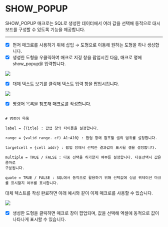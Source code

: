
# SHOW_POPUP

SHOW_POPUP 매크로는 SQL로 생성한 데이터에서 여러 값을 선택해 동적으로 대시보드를 구성할 수 있도록 기능을 제공합니다.

---

- [x] 먼저 매크로를 사용하기 위해 삽입 → 도형으로 이동해 원하는 도형을 하나 생성합니다.
- [x] 생성한 도형을 우클릭하여 매크로 지정 창을 팝업시킨 다음, 매크로 명에 show_popup을 입력합니다.

<img src = "https://user-images.githubusercontent.com/86198387/203720146-471057e4-4a7f-48d1-ae9b-1c2a41fdcc51.png" />

- [x] 대체 텍스트 보기를 클릭해 텍스트 입력 창을 팝업시킵니다.

<img src = "https://user-images.githubusercontent.com/86198387/203720562-7cf0703a-ca6b-472e-b3c9-578b61c68562.png" />

- [x] 명령어 목록을 참조해 매크로를 작성합니다.

```

# 명령어 목록

label = {Title} : 팝업 창의 타이틀을 설정합니다.

range = {valid range. cf) A1:A10} : 팝업 창에 참조할 셀의 범위를 설정합니다.

targetcell = {cell addr} : 팝업 창에서 선택한 결과값이 표시될 셀을 설정합니다.

multiple = TRUE / FALSE : 다중 선택을 허가할지 여부를 설정합니다. 다중선택시 값은 콤마로 
구분됩니다.

quote = TRUE / FALSE : SQL에서 동적으로 활용하기 위해 선택값에 싱글 쿼테이션 마크를 표시할지 여부를 표시합니다.

```

대체 텍스트를 작성 완료하면 아래 예시와 같이 이제 매크로를 사용할 수 있습니다.

<img src = "https://user-images.githubusercontent.com/86198387/204197346-2555e806-85aa-4e25-ae1f-552d64848a48.png" />

- [x] 생성한 도형을 클릭하면 매크로 창이 팝업되며, 값을 선택해 엑셀에 동적으로 값이 나타나게 표시할 수 있습니다.